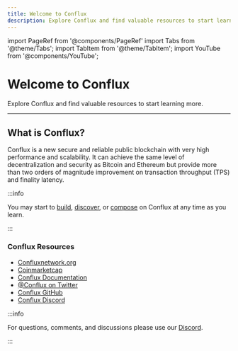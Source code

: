 ```yaml
---
title: Welcome to Conflux
description: Explore Conflux and find valuable resources to start learning more.
---
```


import PageRef from '@components/PageRef'
import Tabs from '@theme/Tabs';
import TabItem from '@theme/TabItem';
import YouTube from '@components/YouTube';

# Welcome to Conflux

Explore Conflux and find valuable resources to start learning more.

---

## What is Conflux?

Conflux is a new secure and reliable public blockchain with very high performance and scalability. It can achieve the same level of decentralization and security as Bitcoin and Ethereum but provide more than two orders of magnitude improvement on transaction throughput (TPS) and finality latency.

<YouTube videoId="T29gTT2jj0Q"/>

:::info

You may start to [build](../../../build/blockchain/conflux), [discover](../../../discover/introduction), or [compose](../../../compose/blockchain/conflux) on Conflux at any time as you learn.

:::

### Conflux Resources

- [Confluxnetwork.org](https://confluxnetwork.org/en/)
- [Coinmarketcap](https://coinmarketcap.com/currencies/conflux-network/)
- [Conflux Documentation](https://conflux-chain.github.io/conflux-doc/)
- [@Conflux on Twitter](https://twitter.com/Conflux_Network)
- [Conflux GitHub](https://github.com/conflux-chain)
- [Conflux Discord](https://discord.com/invite/aCZkf2C)

:::info

For questions, comments, and discussions please use our [Discord](https://discord.com/invite/uqecGxg).

:::
